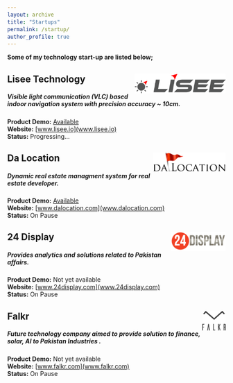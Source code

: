 ```yaml
---
layout: archive
title: "Startups"
permalink: /startup/
author_profile: true
---
```

**Some of my technology start-up are listed below;**

## Lisee Technology  <img src="/assets/images/lisee.png" style="height: 45px;float: right;" alt="Lisee Logo"  >
##### Visible light communication (VLC) based indoor navigation system with precision accuracy ~ 10cm.
**Product Demo:** [Available](https://www.youtube.com/watch?v=rXr3BxniEPI) <br> **Website:** [www.lisee.io](www.lisee.io) <br> **Status:** Progressing...


## Da Location  <img src="/assets/images/DAlogoo.png" style="height: 45px;float: right;" alt="Da Location Logo"  >

##### Dynamic real estate managment system for real estate developer.
**Product Demo:** [Available](http://www.dalocation.com/demo) <br> **Website:** [www.dalocation.com](www.dalocation.com) <br> **Status:** On Pause
## 24 Display  <img src="/assets/images/24display.png" style="height: 45px;float: right;" alt="24display Logo"  >
##### Provides analytics and solutions related to Pakistan affairs.
**Product Demo:** Not yet available <br> **Website:** [www.24display.com](www.24display.com) <br> **Status:** On Pause 
## Falkr <img src="/assets/images/logofalkr.png" style="height: 45px;float: right;" alt="falkr Logo"  >

##### Future technology company aimed to provide solution to finance, solar, AI to Pakistan Industries .
**Product Demo:** Not yet available <br> **Website:** [www.falkr.com](www.falkr.com) <br> **Status:** On Pause
